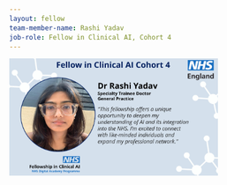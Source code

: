 ```yaml
---
layout: fellow
team-member-name: Rashi Yadav
job-role: Fellow in Clinical AI, Cohort 4
---
```

<img src="/images/fellow/card/rashi-yadav-quote.jpg" alt="Alt text" style="width:75%;">
